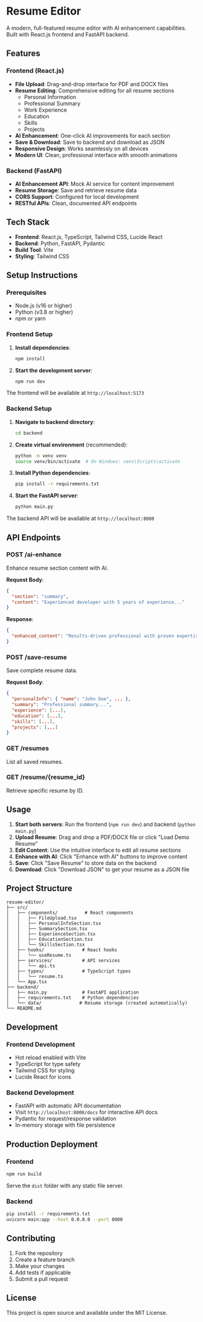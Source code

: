 # Resume Editor

A modern, full-featured resume editor with AI enhancement capabilities. Built with React.js frontend and FastAPI backend.

## Features

### Frontend (React.js)
- **File Upload**: Drag-and-drop interface for PDF and DOCX files
- **Resume Editing**: Comprehensive editing for all resume sections
  - Personal Information
  - Professional Summary
  - Work Experience
  - Education
  - Skills
  - Projects
- **AI Enhancement**: One-click AI improvements for each section
- **Save & Download**: Save to backend and download as JSON
- **Responsive Design**: Works seamlessly on all devices
- **Modern UI**: Clean, professional interface with smooth animations

### Backend (FastAPI)
- **AI Enhancement API**: Mock AI service for content improvement
- **Resume Storage**: Save and retrieve resume data
- **CORS Support**: Configured for local development
- **RESTful APIs**: Clean, documented API endpoints

## Tech Stack

- **Frontend**: React.js, TypeScript, Tailwind CSS, Lucide React
- **Backend**: Python, FastAPI, Pydantic
- **Build Tool**: Vite
- **Styling**: Tailwind CSS

## Setup Instructions

### Prerequisites
- Node.js (v16 or higher)
- Python (v3.8 or higher)
- npm or yarn

### Frontend Setup

1. **Install dependencies**:
   ```bash
   npm install
   ```

2. **Start the development server**:
   ```bash
   npm run dev
   ```

The frontend will be available at `http://localhost:5173`

### Backend Setup

1. **Navigate to backend directory**:
   ```bash
   cd backend
   ```

2. **Create virtual environment** (recommended):
   ```bash
   python -m venv venv
   source venv/bin/activate  # On Windows: venv\Scripts\activate
   ```

3. **Install Python dependencies**:
   ```bash
   pip install -r requirements.txt
   ```

4. **Start the FastAPI server**:
   ```bash
   python main.py
   ```

The backend API will be available at `http://localhost:8000`

## API Endpoints

### POST /ai-enhance
Enhance resume section content with AI.

**Request Body**:
```json
{
  "section": "summary",
  "content": "Experienced developer with 5 years of experience..."
}
```

**Response**:
```json
{
  "enhanced_content": "Results-driven professional with proven expertise..."
}
```

### POST /save-resume
Save complete resume data.

**Request Body**:
```json
{
  "personalInfo": { "name": "John Doe", ... },
  "summary": "Professional summary...",
  "experience": [...],
  "education": [...],
  "skills": [...],
  "projects": [...]
}
```

### GET /resumes
List all saved resumes.

### GET /resume/{resume_id}
Retrieve specific resume by ID.

## Usage

1. **Start both servers**: Run the frontend (`npm run dev`) and backend (`python main.py`)
2. **Upload Resume**: Drag and drop a PDF/DOCX file or click "Load Demo Resume"
3. **Edit Content**: Use the intuitive interface to edit all resume sections
4. **Enhance with AI**: Click "Enhance with AI" buttons to improve content
5. **Save**: Click "Save Resume" to store data on the backend
6. **Download**: Click "Download JSON" to get your resume as a JSON file

## Project Structure

```
resume-editor/
├── src/
│   ├── components/          # React components
│   │   ├── FileUpload.tsx
│   │   ├── PersonalInfoSection.tsx
│   │   ├── SummarySection.tsx
│   │   ├── ExperienceSection.tsx
│   │   ├── EducationSection.tsx
│   │   └── SkillsSection.tsx
│   ├── hooks/              # React hooks
│   │   └── useResume.ts
│   ├── services/           # API services
│   │   └── api.ts
│   ├── types/              # TypeScript types
│   │   └── resume.ts
│   └── App.tsx
├── backend/
│   ├── main.py             # FastAPI application
│   ├── requirements.txt    # Python dependencies
│   └── data/              # Resume storage (created automatically)
└── README.md
```

## Development

### Frontend Development
- Hot reload enabled with Vite
- TypeScript for type safety
- Tailwind CSS for styling
- Lucide React for icons

### Backend Development
- FastAPI with automatic API documentation
- Visit `http://localhost:8000/docs` for interactive API docs
- Pydantic for request/response validation
- In-memory storage with file persistence

## Production Deployment

### Frontend
```bash
npm run build
```
Serve the `dist` folder with any static file server.

### Backend
```bash
pip install -r requirements.txt
uvicorn main:app --host 0.0.0.0 --port 8000
```

## Contributing

1. Fork the repository
2. Create a feature branch
3. Make your changes
4. Add tests if applicable
5. Submit a pull request

## License

This project is open source and available under the MIT License.